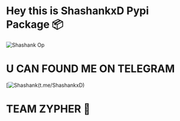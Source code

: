 # Hey this is ShashankxD Pypi Package 📦

![Shashank Op](https://telegra.ph/file/570db1d4dbbce9fde11eb.jpg)

# U CAN FOUND ME ON TELEGRAM 

[![Shashank](https://img.shields.io/pypi/v/telethon?color=yellow&label=telethon&logo=python&logoColor=green&style=for-the-badge)(t.me/ShashankxD)

# TEAM ZYPHER 🔰
